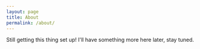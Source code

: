 ```yaml
---
layout: page
title: About
permalink: /about/
---
```


Still getting this thing set up! I'll have something more here later, stay tuned.

